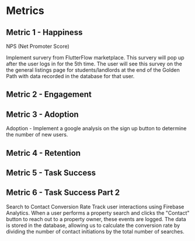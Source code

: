 # Metrics

## Metric 1 - Happiness 
NPS (Net Promoter Score)

Implement survery from FlutterFlow marketplace. This survery will pop up after the user logs in for the 5th time. The user will see this survey on the the general listings page for students/landlords at the end of the Golden Path with data recorded in the database for that user.

## Metric 2 - Engagement


## Metric 3 - Adoption
Adoption  - Implement a google analysis on the sign up button to determine the number of new users. 

## Metric 4 - Retention



## Metric 5 - Task Success


## Metric 6 - Task Success Part 2
Search to Contact Conversion Rate
Track user interactions using Firebase Analytics. When a user performs a property search and clicks the "Contact" button to reach out to a property owner, these events are logged. The data is stored in the database, allowing us to calculate the conversion rate by dividing the number of contact initiations by the total number of searches.




